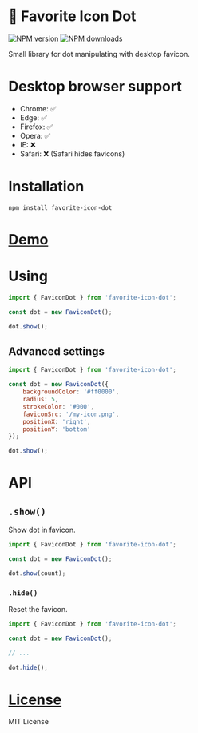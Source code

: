 🔴 Favorite Icon Dot
===================

[![NPM version](https://img.shields.io/npm/v/favorite-icon-dot.svg?style=flat)](https://www.npmjs.com/package/favorite-icon-dot)
[![NPM downloads](https://img.shields.io/npm/dm/favorite-icon-dot.svg?style=flat)](https://www.npmjs.com/package/favorite-icon-dot)

Small library for dot manipulating with desktop favicon.

# Desktop browser support
- Chrome: ✅
- Edge: ✅
- Firefox: ✅
- Opera: ✅
- IE: ❌
- Safari: ❌ (Safari hides favicons)

# Installation
`npm install favorite-icon-dot`

# [Demo](https://favorite-icon.github.io/examples/dot.html)

# Using
```js
import { FaviconDot } from 'favorite-icon-dot';

const dot = new FaviconDot();

dot.show();
```

## Advanced settings
```js
import { FaviconDot } from 'favorite-icon-dot';

const dot = new FaviconDot({
    backgroundColor: '#ff0000',
    radius: 5,
    strokeColor: '#000',
    faviconSrc: '/my-icon.png',
    positionX: 'right',
    positionY: 'bottom'
});

dot.show();
```

# API

## `.show()`
Show dot in favicon.

```js
import { FaviconDot } from 'favorite-icon-dot';

const dot = new FaviconDot();

dot.show(count);
```

### `.hide()`
Reset the favicon.

```js
import { FaviconDot } from 'favorite-icon-dot';

const dot = new FaviconDot();

// ...

dot.hide();
```

# [License](./LICENSE)
MIT License
